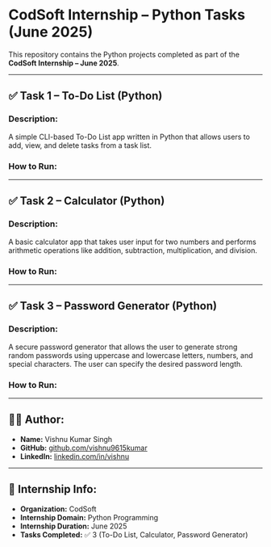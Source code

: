 # CodSoft Internship – Python Tasks (June 2025)

This repository contains the Python projects completed as part of the **CodSoft Internship – June 2025**.

---

## ✅ Task 1 – To-Do List (Python)

### Description:
A simple CLI-based To-Do List app written in Python that allows users to add, view, and delete tasks from a task list.

### How to Run:

---

## ✅ Task 2 – Calculator (Python)

### Description:
A basic calculator app that takes user input for two numbers and performs arithmetic operations like addition, subtraction, multiplication, and division.

### How to Run:


---

## ✅ Task 3 – Password Generator (Python)

### Description:
A secure password generator that allows the user to generate strong random passwords using uppercase and lowercase letters, numbers, and special characters. The user can specify the desired password length.

### How to Run:


---

## 🧑‍💻 Author:

- **Name:** Vishnu Kumar Singh  
- **GitHub:** [github.com/vishnu9615kumar](https://github.com/vishnu9615kumar)  
- **LinkedIn:** [linkedin.com/in/vishnu](https://www.linkedin.com/in/vishnu)

---

## 🔗 Internship Info:

- **Organization:** CodSoft  
- **Internship Domain:** Python Programming  
- **Internship Duration:** June 2025  
- **Tasks Completed:** ✅ 3 (To-Do List, Calculator, Password Generator)


